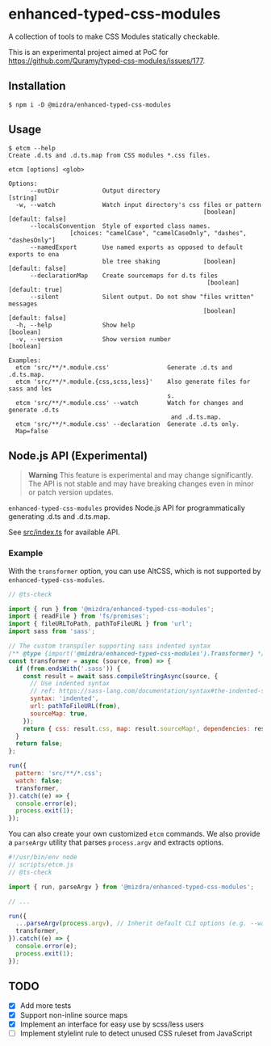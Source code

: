 # enhanced-typed-css-modules

A collection of tools to make CSS Modules statically checkable.

This is an experimental project aimed at PoC for https://github.com/Quramy/typed-css-modules/issues/177.

## Installation

```console
$ npm i -D @mizdra/enhanced-typed-css-modules
```

## Usage

```console
$ etcm --help
Create .d.ts and .d.ts.map from CSS modules *.css files.

etcm [options] <glob>

Options:
      --outDir            Output directory                              [string]
  -w, --watch             Watch input directory's css files or pattern
                                                      [boolean] [default: false]
      --localsConvention  Style of exported class names.
                 [choices: "camelCase", "camelCaseOnly", "dashes", "dashesOnly"]
      --namedExport       Use named exports as opposed to default exports to ena
                          ble tree shaking            [boolean] [default: false]
      --declarationMap    Create sourcemaps for d.ts files
                                                       [boolean] [default: true]
      --silent            Silent output. Do not show "files written" messages
                                                      [boolean] [default: false]
  -h, --help              Show help                                    [boolean]
  -v, --version           Show version number                          [boolean]

Examples:
  etcm 'src/**/*.module.css'                Generate .d.ts and .d.ts.map.
  etcm 'src/**/*.module.{css,scss,less}'    Also generate files for sass and les
                                            s.
  etcm 'src/**/*.module.css' --watch        Watch for changes and generate .d.ts
                                             and .d.ts.map.
  etcm 'src/**/*.module.css' --declaration  Generate .d.ts only.
  Map=false
```

## Node.js API (Experimental)

> **Warning**
> This feature is experimental and may change significantly. The API is not stable and may have breaking changes even in minor or patch version updates.

`enhanced-typed-css-modules` provides Node.js API for programmatically generating .d.ts and .d.ts.map.

See [src/index.ts](https://github.com/mizdra/enhanced-typed-css-modules/blob/main/src/index.ts) for available API.

### Example

With the `transformer` option, you can use AltCSS, which is not supported by `enhanced-typed-css-modules`.

```javascript
// @ts-check

import { run } from '@mizdra/enhanced-typed-css-modules';
import { readFile } from 'fs/promises';
import { fileURLToPath, pathToFileURL } from 'url';
import sass from 'sass';

// The custom transpiler supporting sass indented syntax
/** @type {import('@mizdra/enhanced-typed-css-modules').Transformer} */
const transformer = async (source, from) => {
  if (from.endsWith('.sass')) {
    const result = await sass.compileStringAsync(source, {
      // Use indented syntax
      // ref: https://sass-lang.com/documentation/syntax#the-indented-syntax
      syntax: 'indented',
      url: pathToFileURL(from),
      sourceMap: true,
    });
    return { css: result.css, map: result.sourceMap!, dependencies: result.loadedUrls };
  }
  return false;
};

run({
  pattern: 'src/**/*.css';
  watch: false;
  transformer,
}).catch((e) => {
  console.error(e);
  process.exit(1);
});
```

You can also create your own customized `etcm` commands. We also provide a `parseArgv` utility that parses `process.argv` and extracts options.

```javascript
#!/usr/bin/env node
// scripts/etcm.js
// @ts-check

import { run, parseArgv } from '@mizdra/enhanced-typed-css-modules';

// ...

run({
  ...parseArgv(process.argv), // Inherit default CLI options (e.g. --watch, --namedExport)
  transformer,
}).catch((e) => {
  console.error(e);
  process.exit(1);
});
```

## TODO

- [x] Add more tests
- [x] Support non-inline source maps
- [x] Implement an interface for easy use by scss/less users
- [ ] Implement stylelint rule to detect unused CSS ruleset from JavaScript
